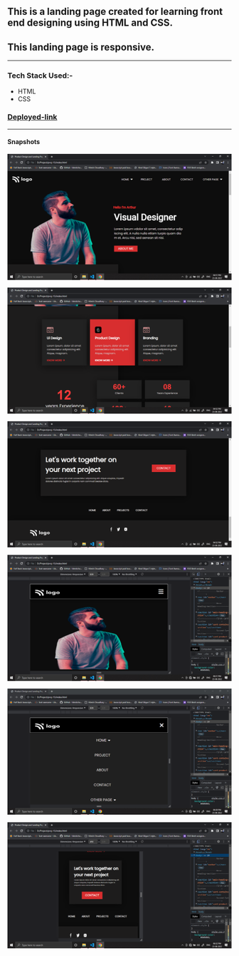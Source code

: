 
## This is a landing page created for learning front end designing using HTML and CSS.

##  This landing page is responsive. 

---

### Tech Stack Used:-
- HTML
- CSS

### [Deployed-link](https://my-product-design-landing-page.netlify.app/)

---
#### Snapshots

![Image](img/Screenshot%20(426).png)

![Image](img/Screenshot%20(427).png)

![Image](img/Screenshot%20(430).png)

![Image](img/Screenshot%20(433).png)

![Image](img/Screenshot%20(431).png)

![Image](img/Screenshot%20(438).png)
